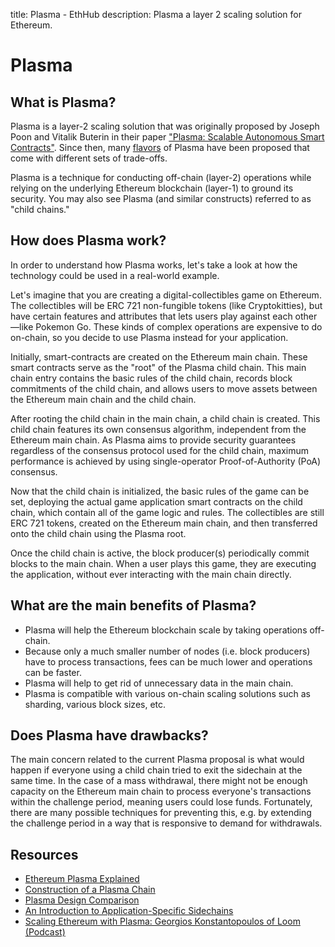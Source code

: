 title: Plasma - EthHub
description: Plasma a layer 2 scaling solution for Ethereum.

# Plasma

## What is Plasma?

Plasma is a layer-2 scaling solution that was originally proposed by Joseph Poon and Vitalik Buterin in their paper ["Plasma: Scalable Autonomous Smart Contracts"](https://plasma.io/plasma.pdf). Since then, many [flavors](https://ethresear.ch/t/plasma-world-map-the-hitchhiker-s-guide-to-the-plasma/4333) of Plasma have been proposed that come with different sets of trade-offs.

Plasma is a technique for conducting off-chain \(layer-2\) operations while relying on the underlying Ethereum blockchain \(layer-1\) to ground its security. You may also see Plasma \(and similar constructs\) referred to as "child chains."

## How does Plasma work?

In order to understand how Plasma works, let's take a look at how the technology could be used in a real-world example.

Let's imagine that you are creating a digital-collectibles game on Ethereum. The collectibles will be ERC 721 non-fungible tokens \(like Cryptokitties\), but have certain features and attributes that lets users play against each other—like Pokemon Go. These kinds of complex operations are expensive to do on-chain, so you decide to use Plasma instead for your application.

Initially, smart-contracts are created on the Ethereum main chain. These smart contracts serve as the "root" of the Plasma child chain. This main chain entry contains the basic rules of the child chain, records block commitments of the child chain, and allows users to move assets between the Ethereum main chain and the child chain.

After rooting the child chain in the main chain, a child chain is created. This child chain features its own consensus algorithm, independent from the Ethereum main chain. As Plasma aims to provide security guarantees regardless of the consensus protocol used for the child chain, maximum performance is achieved by using single-operator Proof-of-Authority (PoA) consensus.

Now that the child chain is initialized, the basic rules of the game can be set, deploying the actual game application smart contracts on the child chain, which contain all of the game logic and rules. The collectibles are still ERC 721 tokens, created on the Ethereum main chain, and then transferred onto the child chain using the Plasma root.

Once the child chain is active, the block producer(s) periodically commit blocks to the main chain. When a user plays this game, they are executing the application, without ever interacting with the main chain directly.

## What are the main benefits of Plasma?

* Plasma will help the Ethereum blockchain scale by taking operations off-chain.
* Because only a much smaller number of nodes \(i.e. block producers\) have to process transactions, fees can be much lower and operations can be faster.
* Plasma will help to get rid of unnecessary data in the main chain.
* Plasma is compatible with various on-chain scaling solutions such as sharding, various block sizes, etc.

## Does Plasma have drawbacks?

The main concern related to the current Plasma proposal is what would happen if everyone using a child chain tried to exit the sidechain at the same time. In the case of a mass withdrawal, there might not be enough capacity on the Ethereum main chain to process everyone's transactions within the challenge period, meaning users could lose funds. Fortunately, there are many possible techniques for preventing this, e.g. by extending the challenge period in a way that is responsive to demand for withdrawals.

## Resources

* [Ethereum Plasma Explained](https://medium.com/@argongroup/ethereum-plasma-explained-608720d3c60e)
* [Construction of a Plasma Chain](https://blog.omisego.network/construction-of-a-plasma-chain-0x1-614f6ebd1612)
* [Plasma Design Comparison](https://docs.google.com/spreadsheets/d/1Hs1-ddKwLG8xrqIXFrYUJzTEH2SjsATFXhgISG1ypzI/edit#gid=0)
* [An Introduction to Application-Specific Sidechains](https://medium.com/loom-network/million-user-dapps-on-ethereum-an-introduction-to-application-specific-sidechains-c0fdc288c5e5)
* [Scaling Ethereum with Plasma: Georgios Konstantopoulos of Loom \(Podcast\)](https://podcast.ethhub.io/scaling-ethereum-with-plasma-georgios-konstantopoulos-of-loom)
